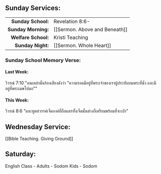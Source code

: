

## Sunday Services:

| | |
| --:|:-- |
| **Sunday School:**  |	Revelation 8:6-
| **Sunday Morning:** |	[[Sermon. Above and Beneath]]
| **Welfare School:** |	Kristi Teaching
| **Sunday Night:**   |  [[Sermon. Whole Heart]]

### Sunday School Memory Verse:
#### Last Week: 
วิวรณ์ 7:10 "คนเหล่านั้นร้องเสียงดังว่า "ความรอดมีอยู่ที่พระเจ้าของเราผู้ประทับบนพระที่นั่ง และมีอยู่ที่พระเมษโปดก""

#### This Week:
วิวรณ์ 8:6 "และทูตสวรรค์เจ็ดองค์ที่ถือแตรทั้งเจ็ดนั้นต่างก็เตรียมพร้อมที่จะเป่า"

## Wednesday Service:
[[Bible Teaching. Giving Ground]]

## Saturday:
English Class - Adults - Sodom
                Kids - Sodom
